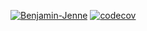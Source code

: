 [![Benjamin-Jenne](https://circleci.com/gh/Benjamin-Jenne/MapGame.svg?style=svg)](https://circleci.com/gh/Benjamin-Jenne/MapGame)
[![codecov](https://codecov.io/gh/Benjamin-Jenne/MapGame/branch/master/graph/badge.svg)](https://codecov.io/gh/Benjamin-Jenne/MapGame)